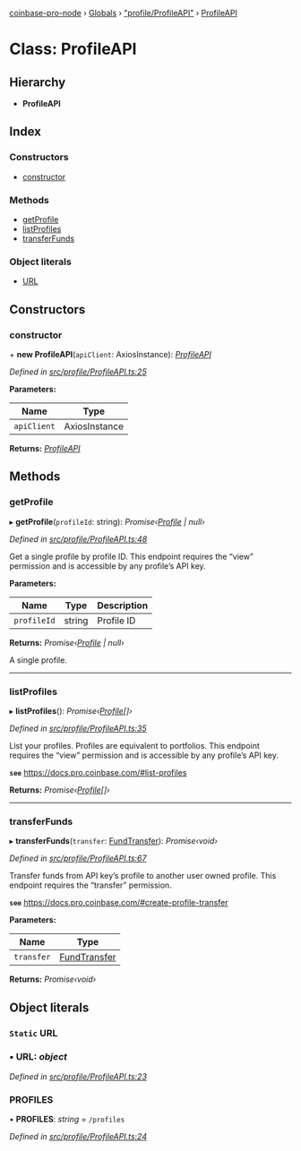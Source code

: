 [coinbase-pro-node](../README.md) › [Globals](../globals.md) › ["profile/ProfileAPI"](../modules/_profile_profileapi_.md) › [ProfileAPI](_profile_profileapi_.profileapi.md)

# Class: ProfileAPI

## Hierarchy

- **ProfileAPI**

## Index

### Constructors

- [constructor](_profile_profileapi_.profileapi.md#constructor)

### Methods

- [getProfile](_profile_profileapi_.profileapi.md#getprofile)
- [listProfiles](_profile_profileapi_.profileapi.md#listprofiles)
- [transferFunds](_profile_profileapi_.profileapi.md#transferfunds)

### Object literals

- [URL](_profile_profileapi_.profileapi.md#static-url)

## Constructors

### constructor

\+ **new ProfileAPI**(`apiClient`: AxiosInstance): _[ProfileAPI](_profile_profileapi_.profileapi.md)_

_Defined in [src/profile/ProfileAPI.ts:25](https://github.com/bennyn/coinbase-pro-node/blob/411b7a7/src/profile/ProfileAPI.ts#L25)_

**Parameters:**

| Name        | Type          |
| ----------- | ------------- |
| `apiClient` | AxiosInstance |

**Returns:** _[ProfileAPI](_profile_profileapi_.profileapi.md)_

## Methods

### getProfile

▸ **getProfile**(`profileId`: string): _Promise‹[Profile](../interfaces/_profile_profileapi_.profile.md) | null›_

_Defined in [src/profile/ProfileAPI.ts:48](https://github.com/bennyn/coinbase-pro-node/blob/411b7a7/src/profile/ProfileAPI.ts#L48)_

Get a single profile by profile ID. This endpoint requires the “view” permission and is accessible by any profile’s API key.

**Parameters:**

| Name        | Type   | Description |
| ----------- | ------ | ----------- |
| `profileId` | string | Profile ID  |

**Returns:** _Promise‹[Profile](../interfaces/_profile_profileapi_.profile.md) | null›_

A single profile.

---

### listProfiles

▸ **listProfiles**(): _Promise‹[Profile](../interfaces/_profile_profileapi_.profile.md)[]›_

_Defined in [src/profile/ProfileAPI.ts:35](https://github.com/bennyn/coinbase-pro-node/blob/411b7a7/src/profile/ProfileAPI.ts#L35)_

List your profiles. Profiles are equivalent to portfolios. This endpoint requires the “view” permission and is accessible by any profile’s API key.

**`see`** https://docs.pro.coinbase.com/#list-profiles

**Returns:** _Promise‹[Profile](../interfaces/_profile_profileapi_.profile.md)[]›_

---

### transferFunds

▸ **transferFunds**(`transfer`: [FundTransfer](../interfaces/_profile_profileapi_.fundtransfer.md)): _Promise‹void›_

_Defined in [src/profile/ProfileAPI.ts:67](https://github.com/bennyn/coinbase-pro-node/blob/411b7a7/src/profile/ProfileAPI.ts#L67)_

Transfer funds from API key’s profile to another user owned profile. This endpoint requires the “transfer” permission.

**`see`** https://docs.pro.coinbase.com/#create-profile-transfer

**Parameters:**

| Name       | Type                                                               |
| ---------- | ------------------------------------------------------------------ |
| `transfer` | [FundTransfer](../interfaces/_profile_profileapi_.fundtransfer.md) |

**Returns:** _Promise‹void›_

## Object literals

### `Static` URL

### ▪ **URL**: _object_

_Defined in [src/profile/ProfileAPI.ts:23](https://github.com/bennyn/coinbase-pro-node/blob/411b7a7/src/profile/ProfileAPI.ts#L23)_

### PROFILES

• **PROFILES**: _string_ = `/profiles`

_Defined in [src/profile/ProfileAPI.ts:24](https://github.com/bennyn/coinbase-pro-node/blob/411b7a7/src/profile/ProfileAPI.ts#L24)_
